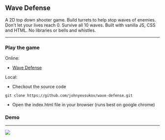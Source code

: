 Wave Defense
----

A 2D top down shooter game. Build turrets to help stop waves of enemies. Don't let your lives reach 0. Survive all 10 waves. Built with vanilla JS, CSS and HTML. No libraries or bells and whistles.

----
### Play the game

Online:

- [Wave Defense](wave-defense.vercel.app/)

Local:

- Checkout the source code

```git clone https://github.com/johnyevsukov/wave-defense.git```

- Open the index.html file in your browser (runs best on google chrome)

### Demo
----

![](https://github.com/johnyevsukov/wave-defense/assets/10480867/2f74bcf1-2133-4f42-a7bb-d772152d6a1f)
